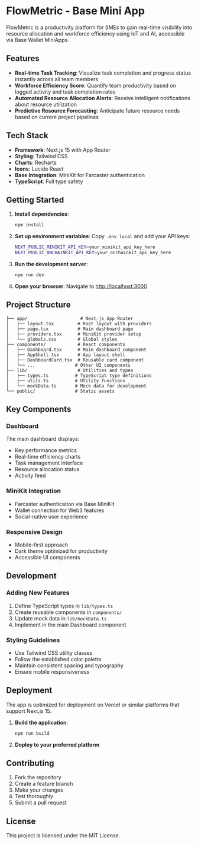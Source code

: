 # FlowMetric - Base Mini App

FlowMetric is a productivity platform for SMEs to gain real-time visibility into resource allocation and workforce efficiency using IoT and AI, accessible via Base Wallet MiniApps.

## Features

- **Real-time Task Tracking**: Visualize task completion and progress status instantly across all team members
- **Workforce Efficiency Score**: Quantify team productivity based on logged activity and task completion rates
- **Automated Resource Allocation Alerts**: Receive intelligent notifications about resource utilization
- **Predictive Resource Forecasting**: Anticipate future resource needs based on current project pipelines

## Tech Stack

- **Framework**: Next.js 15 with App Router
- **Styling**: Tailwind CSS
- **Charts**: Recharts
- **Icons**: Lucide React
- **Base Integration**: MiniKit for Farcaster authentication
- **TypeScript**: Full type safety

## Getting Started

1. **Install dependencies**:
   ```bash
   npm install
   ```

2. **Set up environment variables**:
   Copy `.env.local` and add your API keys:
   ```bash
   NEXT_PUBLIC_MINIKIT_API_KEY=your_minikit_api_key_here
   NEXT_PUBLIC_ONCHAINKIT_API_KEY=your_onchainkit_api_key_here
   ```

3. **Run the development server**:
   ```bash
   npm run dev
   ```

4. **Open your browser**:
   Navigate to [http://localhost:3000](http://localhost:3000)

## Project Structure

```
├── app/                    # Next.js App Router
│   ├── layout.tsx         # Root layout with providers
│   ├── page.tsx           # Main dashboard page
│   ├── providers.tsx      # MiniKit provider setup
│   └── globals.css        # Global styles
├── components/            # React components
│   ├── Dashboard.tsx      # Main dashboard component
│   ├── AppShell.tsx       # App layout shell
│   ├── DashboardCard.tsx  # Reusable card component
│   └── ...               # Other UI components
├── lib/                   # Utilities and types
│   ├── types.ts          # TypeScript type definitions
│   ├── utils.ts          # Utility functions
│   └── mockData.ts       # Mock data for development
└── public/               # Static assets
```

## Key Components

### Dashboard
The main dashboard displays:
- Key performance metrics
- Real-time efficiency charts
- Task management interface
- Resource allocation status
- Activity feed

### MiniKit Integration
- Farcaster authentication via Base MiniKit
- Wallet connection for Web3 features
- Social-native user experience

### Responsive Design
- Mobile-first approach
- Dark theme optimized for productivity
- Accessible UI components

## Development

### Adding New Features
1. Define TypeScript types in `lib/types.ts`
2. Create reusable components in `components/`
3. Update mock data in `lib/mockData.ts`
4. Implement in the main Dashboard component

### Styling Guidelines
- Use Tailwind CSS utility classes
- Follow the established color palette
- Maintain consistent spacing and typography
- Ensure mobile responsiveness

## Deployment

The app is optimized for deployment on Vercel or similar platforms that support Next.js 15.

1. **Build the application**:
   ```bash
   npm run build
   ```

2. **Deploy to your preferred platform**

## Contributing

1. Fork the repository
2. Create a feature branch
3. Make your changes
4. Test thoroughly
5. Submit a pull request

## License

This project is licensed under the MIT License.
